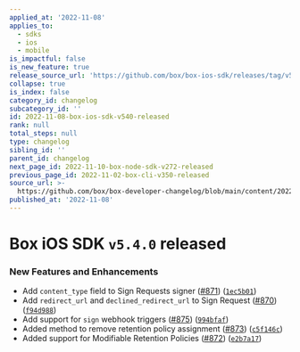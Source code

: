 ```yaml
---
applied_at: '2022-11-08'
applies_to:
  - sdks
  - ios
  - mobile
is_impactful: false
is_new_feature: true
release_source_url: 'https://github.com/box/box-ios-sdk/releases/tag/v5.4.0'
collapse: true
is_index: false
category_id: changelog
subcategory_id: ''
id: 2022-11-08-box-ios-sdk-v540-released
rank: null
total_steps: null
type: changelog
sibling_id: ''
parent_id: changelog
next_page_id: 2022-11-10-box-node-sdk-v272-released
previous_page_id: 2022-11-02-box-cli-v350-released
source_url: >-
  https://github.com/box/box-developer-changelog/blob/main/content/2022/11-08-box-ios-sdk-v540-released.md
published_at: '2022-11-08'
---
```

# Box iOS SDK `v5.4.0` released

### New Features and Enhancements

* Add `content_type` field to Sign Requests signer ([#871][1]) ([`1ec5b01`][2])
* Add `redirect_url` and `declined_redirect_url` to Sign Request ([#870][3]) ([`f94d988`][4])
* Add support for `sign` webhook triggers ([#875][5]) ([`994bfaf`][6])
* Added method to remove retention policy assignment ([#873][7]) ([`c5f146c`][8])
* Added support for Modifiable Retention Policies ([#872][9]) ([`e2b7a17`][10])

[1]: https://github.com/box/box-ios-sdk/issues/871

[2]: https://github.com/box/box-ios-sdk/commit/1ec5b0149f01cd3a18f5cba39b77e01678655932

[3]: https://github.com/box/box-ios-sdk/issues/870

[4]: https://github.com/box/box-ios-sdk/commit/f94d98862d2fdb2603f4684b963d29d04e0fdb3d

[5]: https://github.com/box/box-ios-sdk/issues/875

[6]: https://github.com/box/box-ios-sdk/commit/994bfaf3ead983f5014808f6c9e5ffe167ab8e42

[7]: https://github.com/box/box-ios-sdk/issues/873

[8]: https://github.com/box/box-ios-sdk/commit/c5f146c960bb1f940418975078d83fb63ff3bdec

[9]: https://github.com/box/box-ios-sdk/issues/872

[10]: https://github.com/box/box-ios-sdk/commit/e2b7a178c6592c9f7d1e7ce691c215680b3f45d0